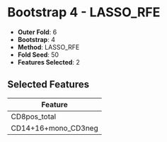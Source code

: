# Bootstrap 4 - LASSO_RFE

- **Outer Fold**: 6
- **Bootstrap**: 4
- **Method**: LASSO_RFE
- **Fold Seed**: 50
- **Features Selected**: 2

## Selected Features

| Feature |
|---------|
| CD8pos_total |
| CD14+16+mono_CD3neg |
